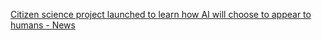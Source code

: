 [Citizen science project launched to learn how AI will choose to appear to humans - News](https://qi.tc/qi/115524)